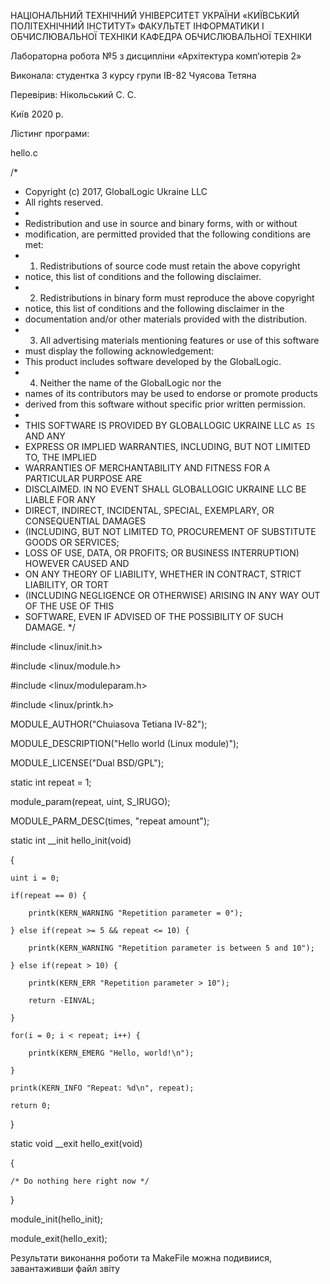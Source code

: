 НАЦІОНАЛЬНИЙ ТЕХНІЧНИЙ УНІВЕРСИТЕТ УКРАЇНИ 
«КИЇВСЬКИЙ ПОЛІТЕХНІЧНИЙ ІНСТИТУТ»
ФАКУЛЬТЕТ ІНФОРМАТИКИ І ОБЧИСЛЮВАЛЬНОЇ ТЕХНІКИ
КАФЕДРА ОБЧИСЛЮВАЛЬНОЇ ТЕХНІКИ








Лабораторна робота №5
з дисципліни «Архітектура комп’ютерів 2»








Виконала:
студентка 3 курсу 
групи ІВ-82
Чуясова Тетяна

Перевірив: 
Нікольський С. С.












Київ 2020 р.

Лістинг програми:

hello.c 

/*
 * Copyright (c) 2017, GlobalLogic Ukraine LLC
 * All rights reserved.
 *
 * Redistribution and use in source and binary forms, with or without
 * modification, are permitted provided that the following conditions are met:
 * 1. Redistributions of source code must retain the above copyright
 *    notice, this list of conditions and the following disclaimer.
 * 2. Redistributions in binary form must reproduce the above copyright
 *    notice, this list of conditions and the following disclaimer in the
 *    documentation and/or other materials provided with the distribution.
 * 3. All advertising materials mentioning features or use of this software
 *    must display the following acknowledgement:
 *    This product includes software developed by the GlobalLogic.
 * 4. Neither the name of the GlobalLogic nor the
 *    names of its contributors may be used to endorse or promote products
 *    derived from this software without specific prior written permission.
 *
 * THIS SOFTWARE IS PROVIDED BY GLOBALLOGIC UKRAINE LLC `AS IS` AND ANY
 * EXPRESS OR IMPLIED WARRANTIES, INCLUDING, BUT NOT LIMITED TO, THE IMPLIED
 * WARRANTIES OF MERCHANTABILITY AND FITNESS FOR A PARTICULAR PURPOSE ARE
 * DISCLAIMED. IN NO EVENT SHALL GLOBALLOGIC UKRAINE LLC BE LIABLE FOR ANY
 * DIRECT, INDIRECT, INCIDENTAL, SPECIAL, EXEMPLARY, OR CONSEQUENTIAL DAMAGES
 * (INCLUDING, BUT NOT LIMITED TO, PROCUREMENT OF SUBSTITUTE GOODS OR SERVICES;
 * LOSS OF USE, DATA, OR PROFITS; OR BUSINESS INTERRUPTION) HOWEVER CAUSED AND
 * ON ANY THEORY OF LIABILITY, WHETHER IN CONTRACT, STRICT LIABILITY, OR TORT
 * (INCLUDING NEGLIGENCE OR OTHERWISE) ARISING IN ANY WAY OUT OF THE USE OF THIS
 * SOFTWARE, EVEN IF ADVISED OF THE POSSIBILITY OF SUCH DAMAGE.
 */

#include <linux/init.h>

#include <linux/module.h>

#include <linux/moduleparam.h>

#include <linux/printk.h>

MODULE_AUTHOR("Chuiasova Tetiana IV-82");

MODULE_DESCRIPTION("Hello world (Linux module)");

MODULE_LICENSE("Dual BSD/GPL");

static int repeat = 1;

module_param(repeat, uint, S_IRUGO);

MODULE_PARM_DESC(times, "repeat amount");

static int __init hello_init(void)

{

    uint i = 0;
    
    if(repeat == 0) {
    
        printk(KERN_WARNING "Repetition parameter = 0");  
        
    } else if(repeat >= 5 && repeat <= 10) {
    
        printk(KERN_WARNING "Repetition parameter is between 5 and 10");
        
    } else if(repeat > 10) {
    
        printk(KERN_ERR "Repetition parameter > 10");
        
        return -EINVAL;
        
    }
    
    for(i = 0; i < repeat; i++) {
    
        printk(KERN_EMERG "Hello, world!\n");
        
    }
    
    printk(KERN_INFO "Repeat: %d\n", repeat);
    
    return 0;
    
}

static void __exit hello_exit(void)

{

    /* Do nothing here right now */
    
}

module_init(hello_init);

module_exit(hello_exit);




Результати виконання роботи та MakeFile можна подивиися, завантаживши файл звіту


